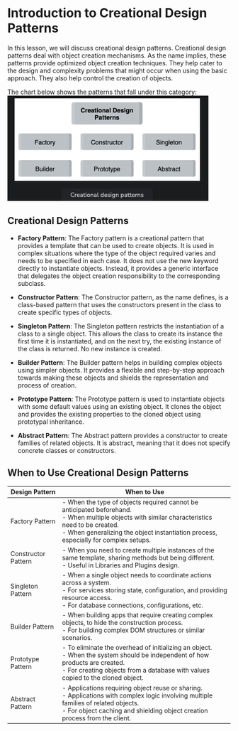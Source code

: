 # Introduction to Creational Design Patterns

In this lesson, we will discuss creational design patterns. Creational design patterns deal with object creation mechanisms. As the name implies, these patterns provide optimized object creation techniques. They help cater to the design and complexity problems that might occur when using the basic approach. They also help control the creation of objects.

The chart below shows the patterns that fall under this category:
![img.png](img.png)
## Creational Design Patterns

- **Factory Pattern**:
  The Factory pattern is a creational pattern that provides a template that can be used to create objects. It is used in complex situations where the type of the object required varies and needs to be specified in each case. It does not use the new keyword directly to instantiate objects. Instead, it provides a generic interface that delegates the object creation responsibility to the corresponding subclass.

- **Constructor Pattern**:
  The Constructor pattern, as the name defines, is a class-based pattern that uses the constructors present in the class to create specific types of objects.

- **Singleton Pattern**:
  The Singleton pattern restricts the instantiation of a class to a single object. This allows the class to create its instance the first time it is instantiated, and on the next try, the existing instance of the class is returned. No new instance is created.

- **Builder Pattern**:
  The Builder pattern helps in building complex objects using simpler objects. It provides a flexible and step-by-step approach towards making these objects and shields the representation and process of creation.

- **Prototype Pattern**:
  The Prototype pattern is used to instantiate objects with some default values using an existing object. It clones the object and provides the existing properties to the cloned object using prototypal inheritance.

- **Abstract Pattern**:
  The Abstract pattern provides a constructor to create families of related objects. It is abstract, meaning that it does not specify concrete classes or constructors.

## When to Use Creational Design Patterns

| Design Pattern     | When to Use                                                                                                             |
|--------------------|-------------------------------------------------------------------------------------------------------------------------|
| Factory Pattern    | - When the type of objects required cannot be anticipated beforehand.<br>- When multiple objects with similar characteristics need to be created.<br>- When generalizing the object instantiation process, especially for complex setups. |
| Constructor Pattern| - When you need to create multiple instances of the same template, sharing methods but being different.<br>- Useful in Libraries and Plugins design.                                    |
| Singleton Pattern  | - When a single object needs to coordinate actions across a system.<br>- For services storing state, configuration, and providing resource access.<br>- For database connections, configurations, etc.|
| Builder Pattern    | - When building apps that require creating complex objects, to hide the construction process.<br>- For building complex DOM structures or similar scenarios.                                         |
| Prototype Pattern  | - To eliminate the overhead of initializing an object.<br>- When the system should be independent of how products are created.<br>- For creating objects from a database with values copied to the cloned object. |
| Abstract Pattern   | - Applications requiring object reuse or sharing.<br>- Applications with complex logic involving multiple families of related objects.<br>- For object caching and shielding object creation process from the client.   |
